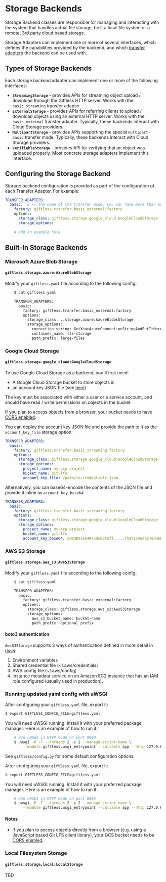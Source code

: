 Storage Backends
================

Storage Backend classes are responsible for managing and interacting with the
system that handles actual file storage, be it a local file system or a remote, 
3rd party cloud based storage. 

Storage Adapters can implement one or more of several interfaces, which defines
the capabilities provided by the backend, and which 
[transfer adapters](transfer-adapters.md) the backend can be used with. 

## Types of Storage Backends

Each storage backend adapter can implement one or more of the following interfaces:

* **`StreamingStorage`** - provides APIs for streaming object upload / download
through the Giftless HTTP server. Works with the `basic_streaming` transfer 
adapter. 
* **`ExternalStorage`** - provides APIs for referring clients to upload / download
objects using an external HTTP server. Works with the `basic_external` transfer
adapter. Typically, these backends interact with Cloud Storage providers.
* **`MultipartStorage`** - provides APIs supporting the special `multipart-basic`
transfer mode. Typically, these backends interact with Cloud Storage providers.
* **`VerifiableStorage`** - provides API for verifying that an object was uploaded
properly. Most concrete storage adapters implement this interface.

## Configuring the Storage Backend

Storage backend configuration is provided as part of the configuration
of each Transfer Adapter. For example:

```yaml
TRANSFER_ADAPTERS:
  basic:  # <- the name of the transfer mode, you can have more than one
    factory: giftless.transfer.basic_external:factory
    options:
      storage_class: giftless.storage.google_cloud:GoogleCloudStorage
      storage_options:
      
    # add an example here
``` 

Built-In Storage Backends
-------------------------

### Microsoft Azure Blob Storage

#### `giftless.storage.azure:AzureBlobStorage`

Modify your `giftless.yaml` file according to the following config:

```bash
    $ cat giftless.yaml

    TRANSFER_ADAPTERS:
      basic:
        factory: giftless.transfer.basic_external:factory
        options:
          storage_class: ..storage.azure:AzureBlobsStorage
          storage_options:
            connection_string: GetYourAzureConnectionStringAndPutItHere==
            container_name: lfs-storage
            path_prefix: large-files
```

### Google Cloud Storage

#### `giftless.storage.google_cloud:GoogleCloudStorage` 

To use Google Cloud Storage as a backend, you'll first need:
* A Google Cloud Storage bucket to store objects in
* an account key JSON file (see [here](https://console.cloud.google.com/apis/credentials/serviceaccountkey)).

The key must be associated with either a user or a service account, and should have
read / write permissions on objects in the bucket.

If you plan to access objects from a browser, your bucket needs to have 
[CORS enabled](https://cloud.google.com/storage/docs/configuring-cors).

You can deploy the account key JSON file and provide the path to it as 
the `account_key_file` storage option:

```yaml
TRANSFER_ADAPTERS:
  basic:
    factory: giftless.transfer.basic_streaming:factory
    options:
      storage_class: giftless.storage.google_cloud:GoogleCloudStorage
      storage_options:
        project_name: my-gcp-project
        bucket_name: git-lfs
        account_key_file: /path/to/credentials.json
```

Alternatively, you can base64-encode the contents of the JSON file and provide
it inline as `account_key_base64`: 

```yaml
TRANSFER_ADAPTERS:
  basic:
    factory: giftless.transfer.basic_streaming:factory
    options:
      storage_class: giftless.storage.google_cloud:GoogleCloudStorage
      storage_options:
        project_name: my-gcp-project
        bucket_name: git-lfs
        account_key_base64: S0m3B4se64RandomStuff.....ThatI5Redac7edHeReF0rRead4b1lity==
```
### AWS S3 Storage

#### `giftless.storage.aws_s3:AwsS3Storage`
Modify your `giftless.yaml` file according to the following config:

```bash
    $ cat giftless.yaml

    TRANSFER_ADAPTERS:
      basic:
        factory: giftless.transfer.basic_external:factory
        options:
          storage_class: giftless.storage.aws_s3:AwsS3Storage
          storage_options:
            aws_s3_bucket_name: bucket-name
            path_prefix: optional_prefix
```

#### boto3 authentication
`AwsS3Storage` supports 3 ways of authentication defined in more detail in 
[docs](https://boto3.amazonaws.com/v1/documentation/api/latest/guide/credentials.html):
1. Environment variables
2. Shared credential file (~/.aws/credentials)
3. AWS config file (~/.aws/config)
4. Instance metadata service on an Amazon EC2 instance that has an IAM role configured (usually used in production).

### Running updated yaml config with uWSGI
After configuring your `giftless.yaml` file, export it:
```bash
$ export GIFTLESS_CONFIG_FILE=giftless.yaml
```

You will need uWSGI running. Install it with your preferred package manager.
Here is an example of how to run it:
    
```bash
    # Run uWSGI in HTTP mode on port 8080
    $ uwsgi -M -T --threads 2 -p 2 --manage-script-name \
        --module giftless.wsgi_entrypoint --callable app --http 127.0.0.1:8080
```

See `giftless/config.py` for some default configuration options.

After configuring your `giftless.yaml` file, export it:

```bash
$ export GIFTLESS_CONFIG_FILE=giftless.yaml
```

You will need uWSGI running. Install it with your preferred package manager.
Here is an example of how to run it:
    
```bash
    # Run uWSGI in HTTP mode on port 8080
    $ uwsgi -M -T --threads 2 -p 2 --manage-script-name \
        --module giftless.wsgi_entrypoint --callable app --http 127.0.0.1:8080
```

#### Notes

* If you plan to access objects directly from a browser (e.g. using a JavaScript based Git LFS client library), 
  your GCS bucket needs to be [CORS enabled](https://cloud.google.com/storage/docs/configuring-cors).

### Local Filesystem Storage

#### `giftless.storage.local:LocalStorage`

TBD
